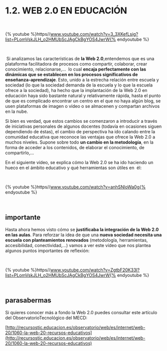 
# 1.2. WEB 2.0 EN EDUCACIÓN

 


{% youtube %}https//www.youtube.com/watch?v=3_3XKefLsig?list=PLomVskJLH_o2HMUbScJAgCkBgYOS4JwrW{% endyoutube %}

 

 Si analizamos las características de **la Web 2.0**,entendemos que es una plataforma facilitadora de procesos como compartir, colaborar, crear conocimiento, relacionarse,...  lo cual **encaja perfectamente con las dinámicas que se establecen en los procesos significativos de enseñanza-aprendizaje**. Esto, unido a la estrecha relación entre escuela y sociedad (lo que la sociedad demanda de la escuela y lo que la escuela ofrece a la sociedad), ha hecho que la implantación de la Web 2.0 en educación haya sido bastante natural y relativamente rápida, hasta el punto de que es complicado encontrar un centro en el que no haya algún blog, se usen plataformas de imagen o vídeo o se almacenen y compartan archivos en la nube.

Si bien es verdad, que estos cambios se comenzaron a introducir a través de iniciativas personales de algunos docentes (todavía en ocasiones siguen dependiendo de éstas), el cambio de perspectiva ha ido calando entre la comunidad educativa que reconoce las ventajas que ofrece la Web 2.0 a muchos niveles. Supone sobre todo **un cambio en la metodología**, en la forma de acceder a los contenidos, de elaborar el conocimiento, de compartirlo,... 

En el siguiente vídeo, se explica cómo la Web 2.0 se ha ido haciendo un hueco en el ámbito educativo y qué herramientas son útiles en  él: 

 


{% youtube %}https//www.youtube.com/watch?v=anhSNloWa0g{% endyoutube %}

 

## importante

Hasta ahora hemos visto cómo se **justificaba la integración de la Web 2.0 en las aulas**. Para reforzar la idea de que una **nueva sociedad necesita una escuela con planteamientos renovados** (metodología, herramientas, accesibilidad, conectividad,...) vamos a ver este vídeo que nos plantea algunos puntos importantes de reflexión:

  


{% youtube %}https//www.youtube.com/watch?v=ZgtbF20K33I?list=PLomVskJLH_o2HMUbScJAgCkBgYOS4JwrW{% endyoutube %}

 

## parasabermas

Si quieres conocer más a fondo la Web 2.0 puedes consultar este artículo del ObservatorioTecnológico del MECD:

[http://recursostic.educacion.es/observatorio/web/es/internet/web-20/1060-la-web-20-recursos-educativos](http://recursostic.educacion.es/observatorio/web/es/internet/web-20/1060-la-web-20-recursos-educativos)


